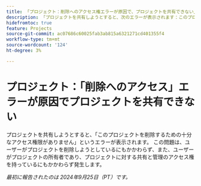 ```yaml
---
title: 「プロジェクト：削除へのアクセス権エラーが原因で、プロジェクトを共有できない」
description: 「プロジェクトを共有しようとすると、次のエラーが表示されます：このプロジェクトを削除するために十分なアクセス権限がありません。 この問題は、ユーザーがプロジェクトを削除しようとしているにもかかわらず、また、ユーザーがプロジェクトの所有者であり、プロジェクトに対する共有と管理のアクセス権を持っているにもかかわらず、発生します。」
hidefromtoc: true
feature: Projects
source-git-commit: ac07686c60025fab3ab815a6321271cd401355f4
workflow-type: tm+mt
source-wordcount: '124'
ht-degree: 3%

---
```



# プロジェクト：「削除へのアクセス」エラーが原因でプロジェクトを共有できない

プロジェクトを共有しようとすると、「このプロジェクトを削除するための十分なアクセス権限がありません」というエラーが表示されます。 この問題は、ユーザーがプロジェクトを削除しようとしているにもかかわらず、また、ユーザーがプロジェクトの所有者であり、プロジェクトに対する共有と管理のアクセス権を持っているにもかかわらず発生します。

_最初に報告されたのは 2024年9月25日（PT）です。_
